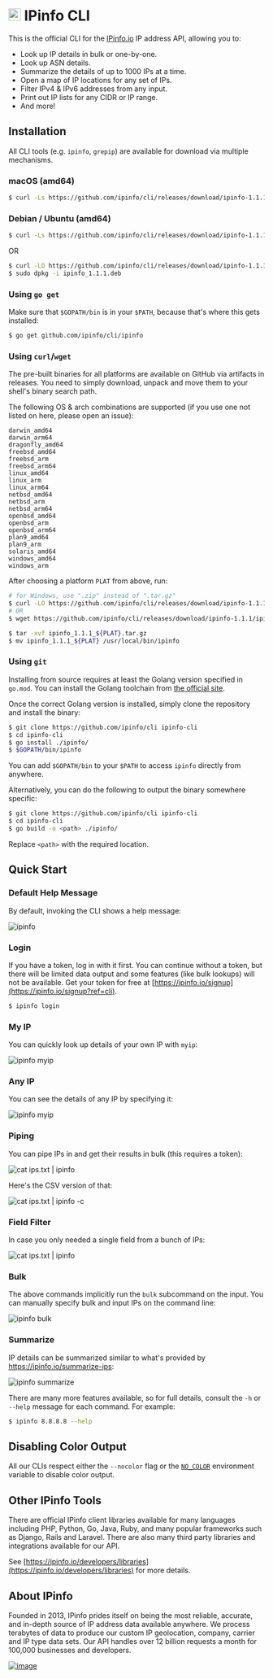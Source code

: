 # [<img src="https://ipinfo.io/static/ipinfo-small.svg" alt="IPinfo" width="24"/>](https://ipinfo.io/) IPinfo CLI

This is the official CLI for the [IPinfo.io](https://ipinfo.io) IP address API,
allowing you to:

- Look up IP details in bulk or one-by-one.
- Look up ASN details.
- Summarize the details of up to 1000 IPs at a time.
- Open a map of IP locations for any set of IPs.
- Filter IPv4 & IPv6 addresses from any input.
- Print out IP lists for any CIDR or IP range.
- And more!

## Installation

All CLI tools (e.g. `ipinfo`, `grepip`) are available for download via
multiple mechanisms.

### macOS (amd64)

```bash
$ curl -Ls https://github.com/ipinfo/cli/releases/download/ipinfo-1.1.1/macos.sh | sh
```

### Debian / Ubuntu (amd64)

```bash
$ curl -Ls https://github.com/ipinfo/cli/releases/download/ipinfo-1.1.1/deb.sh | sh
```

OR

```bash
$ curl -LO https://github.com/ipinfo/cli/releases/download/ipinfo-1.1.1/ipinfo_1.1.1.deb
$ sudo dpkg -i ipinfo_1.1.1.deb
```

### Using `go get`

Make sure that `$GOPATH/bin` is in your `$PATH`, because that's where this gets
installed:

```bash
$ go get github.com/ipinfo/cli/ipinfo
```

### Using `curl`/`wget`

The pre-built binaries for all platforms are available on GitHub via artifacts
in releases. You need to simply download, unpack and move them to your shell's
binary search path.

The following OS & arch combinations are supported (if you use one not listed
on here, please open an issue):

```
darwin_amd64
darwin_arm64
dragonfly_amd64
freebsd_amd64
freebsd_arm
freebsd_arm64
linux_amd64
linux_arm
linux_arm64
netbsd_amd64
netbsd_arm
netbsd_arm64
openbsd_amd64
openbsd_arm
openbsd_arm64
plan9_amd64
plan9_arm
solaris_amd64
windows_amd64
windows_arm
```

After choosing a platform `PLAT` from above, run:

```bash
# for Windows, use ".zip" instead of ".tar.gz"
$ curl -LO https://github.com/ipinfo/cli/releases/download/ipinfo-1.1.1/ipinfo_1.1.1_${PLAT}.tar.gz
# OR
$ wget https://github.com/ipinfo/cli/releases/download/ipinfo-1.1.1/ipinfo_1.1.1_${PLAT}.tar.gz

$ tar -xvf ipinfo_1.1.1_${PLAT}.tar.gz
$ mv ipinfo_1.1.1_${PLAT} /usr/local/bin/ipinfo
```

### Using `git`

Installing from source requires at least the Golang version specified in
`go.mod`. You can install the Golang toolchain from
[the official site](https://golang.org/doc/install).

Once the correct Golang version is installed, simply clone the repository and
install the binary:

```bash
$ git clone https://github.com/ipinfo/cli ipinfo-cli
$ cd ipinfo-cli
$ go install ./ipinfo/
$ $GOPATH/bin/ipinfo
```

You can add `$GOPATH/bin` to your `$PATH` to access `ipinfo` directly from
anywhere.

Alternatively, you can do the following to output the binary somewhere
specific:

```bash
$ git clone https://github.com/ipinfo/cli ipinfo-cli
$ cd ipinfo-cli
$ go build -o <path> ./ipinfo/
```

Replace `<path>` with the required location.

## Quick Start

### Default Help Message

By default, invoking the CLI shows a help message:

![ipinfo](gif/default.gif)

### Login

If you have a token, log in with it first. You can continue without a token,
but there will be limited data output and some features (like bulk lookups)
will not be available. Get your token for free at
[https://ipinfo.io/signup](https://ipinfo.io/signup?ref=cli).

```bash
$ ipinfo login
```

### My IP

You can quickly look up details of your own IP with `myip`:

![ipinfo myip](gif/myip.gif)

### Any IP

You can see the details of any IP by specifying it:

![ipinfo myip](gif/ip8.8.8.8.gif)

### Piping

You can pipe IPs in and get their results in bulk (this requires a token):

![cat ips.txt | ipinfo](gif/cat.gif)

Here's the CSV version of that:

![cat ips.txt | ipinfo -c](gif/cat-csv.gif)

### Field Filter

In case you only needed a single field from a bunch of IPs:

![cat ips.txt | ipinfo](gif/hostname.gif)

### Bulk

The above commands implicitly run the `bulk` subcommand on the input. You can
manually specify bulk and input IPs on the command line:

![ipinfo bulk](gif/bulk.gif)

### Summarize

IP details can be summarized similar to what's provided by
https://ipinfo.io/summarize-ips:

![ipinfo summarize](gif/summarize.gif)

There are many more features available, so for full details, consult the `-h`
or `--help` message for each command. For example:

```bash
$ ipinfo 8.8.8.8 --help
```

## Disabling Color Output

All our CLIs respect either the `--nocolor` flag or the
[`NO_COLOR`](https://no-color.org/)  environment variable to disable color
output.

## Other IPinfo Tools

There are official IPinfo client libraries available for many languages including PHP, Python, Go, Java, Ruby, and many popular frameworks such as Django, Rails and Laravel. There are also many third party libraries and integrations available for our API.

See [https://ipinfo.io/developers/libraries](https://ipinfo.io/developers/libraries) for more details.

## About IPinfo

Founded in 2013, IPinfo prides itself on being the most reliable, accurate, and in-depth source of IP address data available anywhere. We process terabytes of data to produce our custom IP geolocation, company, carrier and IP type data sets. Our API handles over 12 billion requests a month for 100,000 businesses and developers.

[![image](https://avatars3.githubusercontent.com/u/15721521?s=128&u=7bb7dde5c4991335fb234e68a30971944abc6bf3&v=4)](https://ipinfo.io/)
